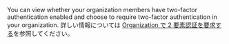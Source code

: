 You can view whether your organization members have two-factor authentication enabled and choose to require two-factor authentication in your organization. 詳しい情報については [Organization で 2 要素認証を要求する](/organizations/keeping-your-organization-secure/requiring-two-factor-authentication-in-your-organization)を参照してください。
